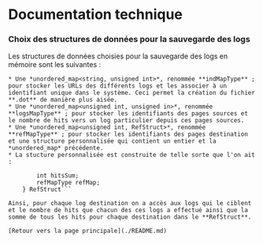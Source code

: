 # Documentation technique

### Choix des structures de données pour la sauvegarde des logs

Les structures de données choisies pour la sauvegarde des logs en mémoire sont les suivantes :

	* Une *unordered_map<string, unsigned int>*, renommée **indMapType** ; pour stocker les URLs des différents logs et les associer à un identifiant unique dans le système. Ceci permet la création du fichier **.dot** de manière plus aisée.
	* Une *unordered_map<unsigned int, unsigned in>*, renommée **logsMapType** ; pour stocker les identifiants des pages sources et le nombre de hits vers un log particulier depuis ces pages sources.
	* Une *unordered_map<unsigned int, RefStruct>*, renommée **refMapType** ; pour stocker les identifiants des pages destination et une structure personnalisée qui contient un entier et la *unordered_map* précédente.
	* La stucture personnalisée est construite de telle sorte que l'on ait :

```typedef struct {
		int hitsSum;
		refMapType refMap;
	} RefStruct```
	
Ainsi, pour chaque log destination on a accès aux logs qui le ciblent et le nombre de hits que chacun des ces logs a effectué ainsi que la somme de tous les hits pour chaque destination dans le **RefStruct**.

[Retour vers la page principale](./README.md)